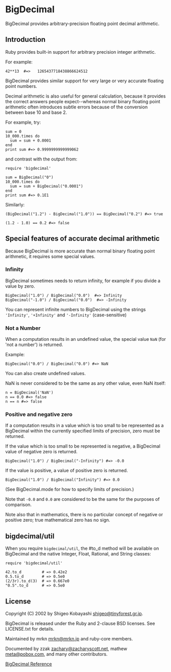 # BigDecimal

BigDecimal provides arbitrary-precision floating point decimal arithmetic.

## Introduction

Ruby provides built-in support for arbitrary precision integer arithmetic.

For example:

    42**13  #=>   1265437718438866624512

BigDecimal provides similar support for very large or very accurate floating
point numbers.

Decimal arithmetic is also useful for general calculation, because it provides
the correct answers people expect--whereas normal binary floating point
arithmetic often introduces subtle errors because of the conversion between
base 10 and base 2.

For example, try:

    sum = 0
    10_000.times do
      sum = sum + 0.0001
    end
    print sum #=> 0.9999999999999062

and contrast with the output from:

    require 'bigdecimal'

    sum = BigDecimal("0")
    10_000.times do
      sum = sum + BigDecimal("0.0001")
    end
    print sum #=> 0.1E1

Similarly:

    (BigDecimal("1.2") - BigDecimal("1.0")) == BigDecimal("0.2") #=> true

    (1.2 - 1.0) == 0.2 #=> false

## Special features of accurate decimal arithmetic

Because BigDecimal is more accurate than normal binary floating point
arithmetic, it requires some special values.

### Infinity

BigDecimal sometimes needs to return infinity, for example if you divide a
value by zero.

    BigDecimal("1.0") / BigDecimal("0.0")  #=> Infinity
    BigDecimal("-1.0") / BigDecimal("0.0")  #=> -Infinity

You can represent infinite numbers to BigDecimal using the strings
`'Infinity'`, `'+Infinity'` and `'-Infinity'` (case-sensitive)

### Not a Number

When a computation results in an undefined value, the special value `NaN` (for
'not a number') is returned.

Example:

    BigDecimal("0.0") / BigDecimal("0.0") #=> NaN

You can also create undefined values.

NaN is never considered to be the same as any other value, even NaN itself:

    n = BigDecimal('NaN')
    n == 0.0 #=> false
    n == n #=> false

### Positive and negative zero

If a computation results in a value which is too small to be represented as a
BigDecimal within the currently specified limits of precision, zero must be
returned.

If the value which is too small to be represented is negative, a BigDecimal
value of negative zero is returned.

    BigDecimal("1.0") / BigDecimal("-Infinity") #=> -0.0

If the value is positive, a value of positive zero is returned.

    BigDecimal("1.0") / BigDecimal("Infinity") #=> 0.0

(See BigDecimal.mode for how to specify limits of precision.)

Note that `-0.0` and `0.0` are considered to be the same for the purposes of
comparison.

Note also that in mathematics, there is no particular concept of negative or
positive zero; true mathematical zero has no sign.

## bigdecimal/util

When you require `bigdecimal/util`, the #to_d method will be available on
BigDecimal and the native Integer, Float, Rational, and String classes:

    require 'bigdecimal/util'

    42.to_d         # => 0.42e2
    0.5.to_d        # => 0.5e0
    (2/3r).to_d(3)  # => 0.667e0
    "0.5".to_d      # => 0.5e0

## License

Copyright (C) 2002 by Shigeo Kobayashi <shigeo@tinyforest.gr.jp>.

BigDecimal is released under the Ruby and 2-clause BSD licenses. See
LICENSE.txt for details.

Maintained by mrkn <mrkn@mrkn.jp> and ruby-core members.

Documented by zzak <zachary@zacharyscott.net>, mathew <meta@pobox.com>, and
many other contributors.

[BigDecimal Reference](https://ruby-doc.org/stdlib-2.7.0/libdoc/bigdecimal/rdoc/BigDecimal.html)
